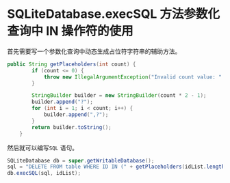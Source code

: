 # SQLiteDatabase.execSQL 方法参数化查询中 IN 操作符的使用

首先需要写一个参数化查询中动态生成占位符字符串的辅助方法。
```java
public String getPlaceholders(int count) {
        if (count <= 0) {
            throw new IllegalArgumentException("Invalid count value: " + count);
        }

        StringBuilder builder = new StringBuilder(count * 2 - 1);
        builder.append("?");
        for (int i = 1; i < count; i++) {
            builder.append(",?");
        }
        return builder.toString();
    }
```

然后就可以编写`SQL` 语句。
```java
SQLiteDatabase db = super.getWritableDatabase();
sql = "DELETE FROM table WHERE ID IN (" + getPlaceholders(idList.length) + ")";
db.execSQL(sql, idList);
```